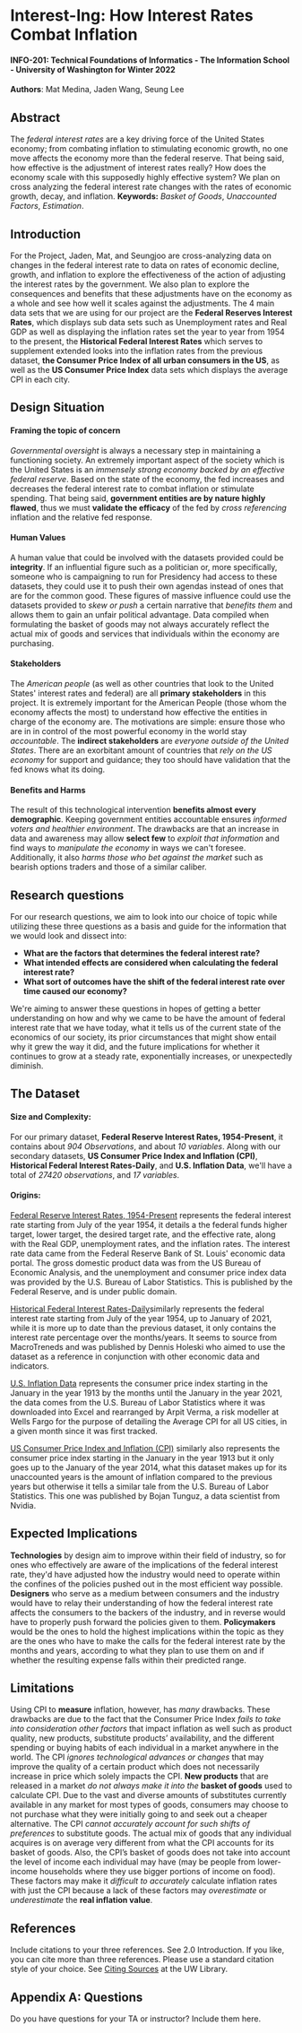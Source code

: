 # Interest-Ing:	How Interest Rates Combat Inflation

#### **INFO-201: Technical Foundations of Informatics - The Information School - University of Washington for Winter 2022**

**Authors**: Mat Medina, Jaden Wang, Seung Lee

## Abstract
The *federal interest rates* are a key driving force of the United States economy; from combating inflation to stimulating economic growth, no one move affects the economy more than the federal reserve. That being said, how effective is the adjustment of interest rates really? How does the economy scale with this supposedly highly effective system? We plan on cross analyzing the federal interest rate changes with the rates of economic growth, decay, and inflation. **Keywords:** *Basket of Goods*, *Unaccounted Factors*, *Estimation*.

## Introduction
For the Project, Jaden, Mat, and Seungjoo are cross-analyzing data on changes in the federal interest rate to data on rates of economic decline, growth, and inflation to explore the effectiveness of the action of adjusting the interest rates by the government. We also plan to explore the consequences and benefits that these adjustments have on the economy as a whole and see how well it scales against the adjustments. The 4 main data sets that we are using for our project are the **Federal Reserves Interest Rates**, which displays sub data sets such as Unemployment rates and Real GDP as well as displaying the inflation rates set the year to year from 1954 to the present, the **Historical Federal Interest Rates** which serves to supplement extended looks into the inflation rates from the previous dataset, **the Consumer Price Index of all urban consumers in the US**, as well as the **US Consumer Price Index** data sets which displays the average CPI in each city.

## Design Situation
#### Framing the topic of concern
*Governmental oversight* is always a necessary step in maintaining a functioning society. An extremely important aspect of the society which is the United States is an *immensely strong economy backed by an effective federal reserve*. Based on the state of the economy, the fed increases and decreases the federal interest rate to combat inflation or stimulate spending. That being said, **government entities are by nature highly flawed**, thus we must **validate the efficacy** of the fed by *cross referencing* inflation and the relative fed response.

#### Human Values
A human value that could be involved with the datasets provided could be **integrity**. If an influential figure such as a politician or, more specifically, someone who is campaigning to run for Presidency had access to these datasets, they could use it to push their own agendas instead of ones that are for the common good. These figures of massive influence could use the datasets provided to *skew or push* a certain narrative that *benefits them* and allows them to gain an unfair political advantage. Data compiled when formulating the basket of goods may not always accurately reflect the actual mix of goods and services that individuals within the economy are purchasing.

#### Stakeholders 
The *American people* (as well as other countries that look to the United States' interest rates and federal) are all **primary stakeholders** in this project. It is extremely important for the American People (those whom the economy affects the most) to understand how effective the entities in charge of the economy are. The motivations are simple: ensure those who are in in control of the most powerful economy in the world stay *accountable*. The **indirect stakeholders** are *everyone outside of the United States*. There are an exorbitant amount of countries that *rely on the US economy* for support and guidance; they too should have validation that the fed knows what its doing.

#### Benefits and Harms
The result of this technological intervention **benefits almost every demographic**. Keeping government entities accountable ensures *informed voters and healthier environment*. The drawbacks are that an increase in data and awareness may allow **select few** to *exploit that information* and find ways to *manipulate the economy* in ways we can't foresee. Additionally, it also *harms those who bet against the market* such as bearish options traders and those of a similar caliber.

## Research questions
For our research questions, we aim to look into our choice of topic while utilizing these three questions as a basis and guide for the information that we would look and dissect into:
* **What are the factors that determines the federal interest rate?**
* **What intended effects are considered when calculating the federal interest rate?**
* **What sort of outcomes have the shift of the federal interest rate over time caused our economy?**

We're aiming to answer these questions in hopes of getting a better understanding on  how and why we came to be have the amount of federal interest rate that we have today, what it tells us of the current state of the economics of our society, its prior circumstances that might show entail why it grew the way it did, and the future implications for whether it continues to grow at a steady rate, exponentially increases, or unexpectedly diminish.

## The Dataset
#### Size and Complexity:
For our primary dataset, **Federal Reserve Interest Rates, 1954-Present**, it contains about *904 Observations*, and about *10 variables*. Along with our secondary datasets, **US Consumer Price Index and Inflation (CPI)**, **Historical Federal Interest Rates-Daily**, and **U.S. Inflation Data**, we'll have a total of *27420 observations*, and *17 variables*.

#### Origins:
[Federal Reserve Interest Rates, 1954-Present](https://www.kaggle.com/federalreserve/interest-rates) represents the federal interest rate starting from July of the year 1954, it details a the federal funds higher target, lower target, the desired target rate, and the effective rate, along with the Real  GDP, unemployment rates, and the inflation rates. The interest rate data came from the Federal Reserve Bank of St. Louis' economic data portal. The gross domestic product data was from the US Bureau of Economic Analysis, and the unemployment and consumer price index data was provided by the U.S. Bureau of Labor Statistics. This is published by the Federal Reserve, and is under public domain.

 [Historical Federal Interest Rates-Daily](https://www.kaggle.com/dennisholeski/historical-fed-funds)similarly represents the federal interest rate starting from July of the year 1954, up to January of 2021, while it is more up to date than the previous dataset, it only contains the interest rate percentage over the months/years. It seems to source from MacroTreneds and was published by Dennis Holeski who aimed to use the dataset as a reference in conjunction with other economic data and indicators.

[U.S. Inflation Data](https://www.kaggle.com/varpit94/us-inflation-data-updated-till-may-2021) represents the consumer price index starting in the January in the year 1913 by the months until the January in the year 2021, the data comes from the U.S. Bureau of Labor Statistics where it was downloaded into Excel and rearranged by Arpit Verma, a risk modeller at Wells Fargo for the purpose of detailing the Average CPI for all US cities, in a given month since it was first tracked.

[US Consumer Price Index and Inflation (CPI)](https://www.kaggle.com/tunguz/us-consumer-price-index-and-inflation-cpi) similarly also represents the consumer price index starting in the January in the year 1913 but it only goes up to the January of the year 2014, what this dataset makes up for its unaccounted years is the amount of inflation compared to the previous years but otherwise it tells a similar tale from the U.S. Bureau of Labor Statistics. This one was published by Bojan Tunguz, a data scientist from Nvidia.

## Expected Implications
**Technologies** by design aim to improve within their field of industry, so for ones who effectively are aware of the implications of the federal interest rate, they'd have adjusted how the industry would need to operate within the confines of the policies pushed out in the most efficient way possible. **Designers** who serve as a medium between consumers and the industry would have to relay their understanding of how the federal interest rate affects the consumers to the backers of the industry, and in reverse would have to properly push forward the policies given to them. **Policymakers** would be the ones to hold the highest implications within the topic as they are the ones who have to make the calls for the federal interest rate by the months and years, according to what they plan to use them on and if whether the resulting expense falls within their predicted range.

## Limitations
Using CPI to **measure** inflation, however, has *many* drawbacks. These drawbacks are due to the fact that the Consumer Price Index *fails to take into consideration other factors* that impact inflation as well such as product quality, new products, substitute products’ availability, and the different spending or buying habits of each individual in a market anywhere in the world. The CPI *ignores technological advances or changes* that may improve the quality of a certain product which does not necessarily increase in price which solely impacts the CPI. **New products** that are released in a market *do not always make it into the* **basket of goods** used to calculate CPI. Due to the vast and diverse amounts of substitutes currently available in any market for most types of goods, consumers may choose to not purchase what they were initially going to and seek out a cheaper alternative. The CPI *cannot accurately account for such shifts of preferences* to substitute goods. The actual mix of goods that any individual acquires is on average very different from what the CPI accounts for its basket of goods. Also, the CPI’s basket of goods does not take into account the level of income each individual may have (may be people from lower-income households where they use bigger portions of income on food). These factors may make it *difficult to accurately* calculate inflation rates with just the CPI because a lack of these factors may *overestimate* or *underestimate* the **real inflation value**.

## References
Include citations to your three references. See 2.0 Introduction. If you like, you can cite more than three references.  Please use a standard citation style of your choice.  See [Citing Sources](https://guides.lib.uw.edu/research/citations) at the UW Library.

## Appendix A: Questions
Do you have questions for your TA or instructor?  Include them here.
